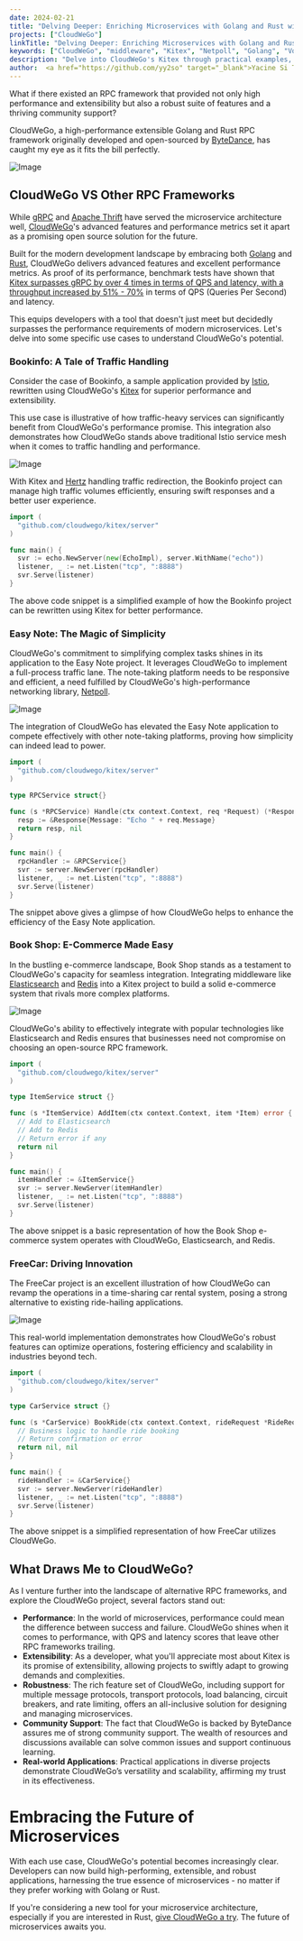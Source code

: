 ```yaml
---
date: 2024-02-21
title: "Delving Deeper: Enriching Microservices with Golang and Rust with CloudWeGo"
projects: ["CloudWeGo"]
linkTitle: "Delving Deeper: Enriching Microservices with Golang and Rust with CloudWeGo"
keywords: ["CloudWeGo", "middleware", "Kitex", "Netpoll", "Golang", "Volo", "rust", "microservice framework", "ByteDance Open Source", "ByteDance", "open source", "cloud native", "open source", "gRPC", "microservices", "rpc", "thrift"]
description: "Delve into CloudWeGo's Kitex through practical examples, where high performance and extensibility redefine microservice excellence."
author:  <a href="https://github.com/yy2so" target="_blank">Yacine Si Tayeb</a>
---
```


What if there existed an RPC framework that provided not only high performance and extensibility but also a robust suite of features and a thriving community support?

CloudWeGo, a high-performance extensible Golang and Rust RPC framework originally developed and open-sourced by [ByteDance](https://opensource.bytedance.com), has caught my eye as it fits the bill perfectly.

![Image](/img/blog/Delving_Deeper_Enriching_Microservices_with_Golang_and_Rust_with_CloudWeGo/1.jpeg)

## CloudWeGo VS Other RPC Frameworks

While [gRPC](https://grpc.io) and [Apache Thrift](https://thrift.apache.org) have served the microservice architecture well, [CloudWeGo](https://www.cloudwego.io)'s advanced features and performance metrics set it apart as a promising open source solution for the future.

Built for the modern development landscape by embracing both [Golang](https://go.dev) and [Rust](https://www.rust-lang.org), CloudWeGo delivers advanced features and excellent performance metrics. As proof of its performance, benchmark tests have shown that [Kitex surpasses gRPC by over 4 times in terms of QPS and latency, with a throughput increased by 51% - 70%](https://github.com/cloudwego/kitex-benchmark) in terms of QPS (Queries Per Second) and latency.

This equips developers with a tool that doesn't just meet but decidedly surpasses the performance requirements of modern microservices. Let's delve into some specific use cases to understand CloudWeGo's potential.

### Bookinfo: A Tale of Traffic Handling

Consider the case of Bookinfo, a sample application provided by [Istio](https://istio.io), rewritten using CloudWeGo's [Kitex](https://www.cloudwego.io/docs/kitex/) for superior performance and extensibility.

This use case is illustrative of how traffic-heavy services can significantly benefit from CloudWeGo's performance promise. This integration also demonstrates how CloudWeGo stands above traditional Istio service mesh when it comes to traffic handling and performance.

![Image](/img/blog/Delving_Deeper_Enriching_Microservices_with_Golang_and_Rust_with_CloudWeGo/2.jpeg) 

With Kitex and [Hertz](https://www.cloudwego.io/docs/hertz/) handling traffic redirection, the Bookinfo project can manage high traffic volumes efficiently, ensuring swift responses and a better user experience.

```go
import (
  "github.com/cloudwego/kitex/server"
)

func main() {
  svr := echo.NewServer(new(EchoImpl), server.WithName("echo"))
  listener, _ := net.Listen("tcp", ":8888")
  svr.Serve(listener)
}
```

The above code snippet is a simplified example of how the Bookinfo project can be rewritten using Kitex for better performance.

### Easy Note: The Magic of Simplicity

CloudWeGo's commitment to simplifying complex tasks shines in its application to the Easy Note project. It leverages CloudWeGo to implement a full-process traffic lane. The note-taking platform needs to be responsive and efficient, a need fulfilled by CloudWeGo's high-performance networking library, [Netpoll](https://www.cloudwego.io/docs/netpoll/).

![Image](/img/blog/Delving_Deeper_Enriching_Microservices_with_Golang_and_Rust_with_CloudWeGo/3.jpeg) 

The integration of CloudWeGo has elevated the Easy Note application to compete effectively with other note-taking platforms, proving how simplicity can indeed lead to power.

```go
import (
  "github.com/cloudwego/kitex/server"
)

type RPCService struct{}

func (s *RPCService) Handle(ctx context.Context, req *Request) (*Response, error) {
  resp := &Response{Message: "Echo " + req.Message}
  return resp, nil
}

func main() {
  rpcHandler := &RPCService{}
  svr := server.NewServer(rpcHandler)
  listener, _ := net.Listen("tcp", ":8888")
  svr.Serve(listener)
}
```

The snippet above gives a glimpse of how CloudWeGo helps to enhance the efficiency of the Easy Note application.

### Book Shop: E-Commerce Made Easy

In the bustling e-commerce landscape, Book Shop stands as a testament to CloudWeGo's capacity for seamless integration. Integrating middleware like [Elasticsearch](https://www.elastic.co/elasticsearch) and [Redis](https://redis.io) into a Kitex project to build a solid e-commerce system that rivals more complex platforms.

![Image](/img/blog/Delving_Deeper_Enriching_Microservices_with_Golang_and_Rust_with_CloudWeGo/4.jpeg) 

CloudWeGo's ability to effectively integrate with popular technologies like Elasticsearch and Redis ensures that businesses need not compromise on choosing an open-source RPC framework.

```go
import (
  "github.com/cloudwego/kitex/server"
)

type ItemService struct {}

func (s *ItemService) AddItem(ctx context.Context, item *Item) error {
  // Add to Elasticsearch
  // Add to Redis
  // Return error if any
  return nil
}

func main() {
  itemHandler := &ItemService{}
  svr := server.NewServer(itemHandler)
  listener, _ := net.Listen("tcp", ":8888")
  svr.Serve(listener)
}
```

The above snippet is a basic representation of how the Book Shop e-commerce system operates with CloudWeGo, Elasticsearch, and Redis.

### FreeCar: Driving Innovation

The FreeCar project is an excellent illustration of how CloudWeGo can revamp the operations in a time-sharing car rental system, posing a strong alternative to existing ride-hailing applications.

![Image](/img/blog/Delving_Deeper_Enriching_Microservices_with_Golang_and_Rust_with_CloudWeGo/5.jpeg) 

This real-world implementation demonstrates how CloudWeGo's robust features can optimize operations, fostering efficiency and scalability in industries beyond tech.

```go
import (
  "github.com/cloudwego/kitex/server"
)

type CarService struct {}

func (s *CarService) BookRide(ctx context.Context, rideRequest *RideRequest) (*RideConfirmation, error) {
  // Business logic to handle ride booking
  // Return confirmation or error
  return nil, nil
}

func main() {
  rideHandler := &CarService{}
  svr := server.NewServer(rideHandler)
  listener, _ := net.Listen("tcp", ":8888")
  svr.Serve(listener)
}
```

The above snippet is a simplified representation of how FreeCar utilizes CloudWeGo.

## What Draws Me to CloudWeGo?

As I venture further into the landscape of alternative RPC frameworks, and explore the CloudWeGo project, several factors stand out:

- **Performance**: In the world of microservices, performance could mean the difference between success and failure. CloudWeGo shines when it comes to performance, with QPS and latency scores that leave other RPC frameworks trailing.
- **Extensibility**: As a developer, what you'll appreciate most about Kitex is its promise of extensibility, allowing projects to swiftly adapt to growing demands and complexities.
- **Robustness**: The rich feature set of CloudWeGo, including support for multiple message protocols, transport protocols, load balancing, circuit breakers, and rate limiting, offers an all-inclusive solution for designing and managing microservices.
- **Community Support**: The fact that CloudWeGo is backed by ByteDance assures me of strong community support. The wealth of resources and discussions available can solve common issues and support continuous learning.
- **Real-world Applications**: Practical applications in diverse projects demonstrate CloudWeGo’s versatility and scalability, affirming my trust in its effectiveness.

# Embracing the Future of Microservices

With each use case, CloudWeGo's potential becomes increasingly clear. Developers can now build high-performing, extensible, and robust applications, harnessing the true essence of microservices - no matter if they prefer working with Golang or Rust. 

If you're considering a new tool for your microservice architecture, especially if you are interested in Rust, [give CloudWeGo a try](https://www.cloudwego.io/docs/). The future of microservices awaits you.
